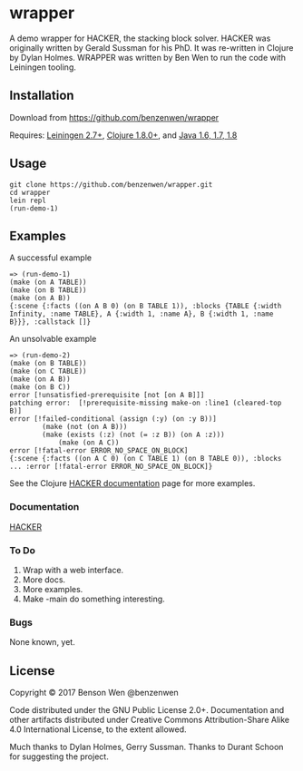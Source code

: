 # wrapper

A demo wrapper for HACKER, the stacking block solver.
HACKER was originally written by Gerald Sussman for his PhD.  It was
re-written in Clojure by Dylan Holmes.
WRAPPER was written by Ben Wen to run the code with Leiningen tooling.

## Installation

Download from https://github.com/benzenwen/wrapper

Requires: [Leiningen 2.7+](https://leiningen.org),
[Clojure 1.8.0+](https://clojure.org), and [Java 1.6, 1.7, 1.8](https://java.com/download)

## Usage

```
git clone https://github.com/benzenwen/wrapper.git
cd wrapper
lein repl
(run-demo-1)
```

## Examples

A successful example

```
=> (run-demo-1)
(make (on A TABLE))
(make (on B TABLE))
(make (on A B))
{:scene {:facts ((on A B 0) (on B TABLE 1)), :blocks {TABLE {:width Infinity, :name TABLE}, A {:width 1, :name A}, B {:width 1, :name B}}}, :callstack []}
```

An unsolvable example
```
=> (run-demo-2)
(make (on B TABLE))
(make (on C TABLE))
(make (on A B))
(make (on B C))
error [!unsatisfied-prerequisite [not [on A B]]]
patching error:  [!prerequisite-missing make-on :line1 (cleared-top B)]
error [!failed-conditional (assign (:y) (on :y B))]
		(make (not (on A B)))
		(make (exists (:z) (not (= :z B)) (on A :z)))
			(make (on A C))
error [!fatal-error ERROR_NO_SPACE_ON_BLOCK]
{:scene {:facts ((on A C 0) (on C TABLE 1) (on B TABLE 0)), :blocks
... :error [!fatal-error ERROR_NO_SPACE_ON_BLOCK]}
```

See the Clojure [HACKER
documentation](http://logical.ai/auai/doc/doc-hacker.html) page for
more examples.

### Documentation

[HACKER](http://logical.ai/auai/doc/doc-hacker.html)

### To Do

1. Wrap with a web interface.
2. More docs.
3. More examples.
4. Make -main do something interesting.

### Bugs

None known, yet.


## License

Copyright © 2017 Benson Wen
@benzenwen

Code distributed under the GNU Public License 2.0+.  Documentation and
other artifacts distributed under Creative Commons Attribution-Share
Alike 4.0 International License, to the extent allowed.

Much thanks to Dylan Holmes, Gerry Sussman.  Thanks to Durant Schoon
for suggesting the project.
